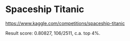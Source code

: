 # Spaceship Titanic

https://www.kaggle.com/competitions/spaceship-titanic

Result score: 0.80827, 106/2511, c.a. top 4%.
